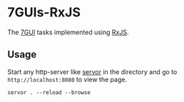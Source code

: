 # 7GUIs-RxJS

The [7GUI](http://eugenkiss.github.io/7guis/) tasks implemented using [RxJS](https://rxjs-dev.firebaseapp.com/).

## Usage
Start any http-server like [servor](https://github.com/lukejacksonn/servor) in the directory and go to `http://localhost:8080` to view the page.

```
servor . --reload --browse
```
